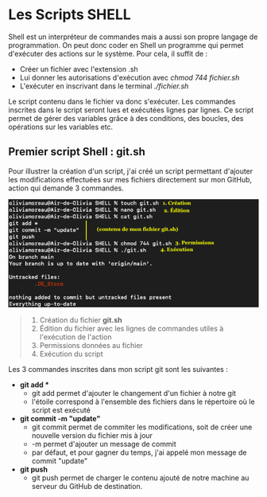 # Les Scripts SHELL

Shell est un interpréteur de commandes mais a aussi son propre langage de programmation. On peut donc coder en Shell un programme qui permet d'exécuter des actions sur le système. Pour cela, il suffit de : 

* Créer un fichier avec l'extension .sh
* Lui donner les autorisations d'exécution avec *chmod 744 fichier.sh*
* L'exécuter en inscrivant dans le terminal *./fichier.sh*

Le script contenu dans le fichier va donc s'exécuter. Les commandes inscrites dans le script seront lues et exécutées lignes par lignes. Ce script permet de gérer des variables grâce à des conditions, des boucles, des opérations sur les variables etc. 

## Premier script Shell : git.sh

Pour illustrer la création d'un script, j'ai créé un script permettant d'ajouter les modifications effectuées sur mes fichiers directement sur mon GitHub, action qui demande 3 commandes.

![git](./img/git.png)

> 1. Création du fichier **git.sh**
> 2. Édition du fichier avec les lignes de commandes utiles à l'exécution de l'action
> 3. Permissions données au fichier
> 4. Exécution du script

Les 3 commandes inscrites dans mon script git sont les suivantes : 
* <strong> git add * </strong>
    * git add permet d'ajouter le changement d'un fichier à notre git
    * l'étoile correspond à l'ensemble des fichiers dans le répertoire où le script est exécuté
* **git commit -m "update"**
    * git commit permet de commiter les modifications, soit de créer une nouvelle version du fichier mis à jour
    * -m permet d'ajouter un message de commit
    * par défaut, et pour gagner du temps, j'ai appelé mon message de commit "update"
* **git push**
    * git push permet de charger le contenu ajouté de notre machine au serveur du GitHub de destination. 



